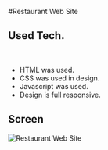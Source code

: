 #Restaurant Web Site
<h2>Used Tech.</h2><br>
<ul>
  <li>HTML was used.</li>
  <li>CSS was used in design.</li>
  <li>Javascript was used.</li>
  <li>Design is full responsive.</li>
</ul>

<h2>Screen</h2>

![Restaurant Web Site](https://github.com/mehmetalikimici/Restaurant-Web-Site/assets/115737497/d2684fe6-9ca4-4c5e-af4e-08f78e940e00)
